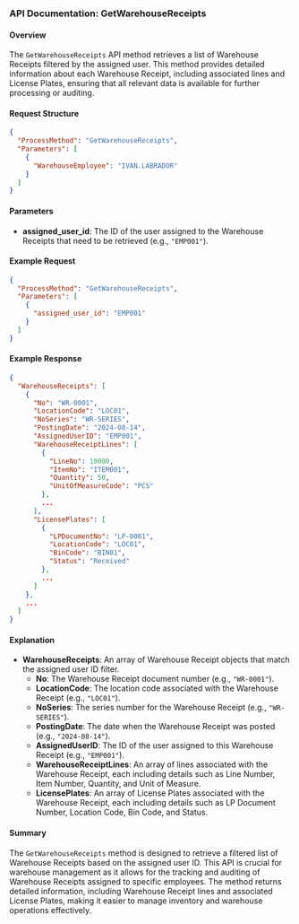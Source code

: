 ### API Documentation: GetWarehouseReceipts

#### Overview
The `GetWarehouseReceipts` API method retrieves a list of Warehouse Receipts filtered by the assigned user. This method provides detailed information about each Warehouse Receipt, including associated lines and License Plates, ensuring that all relevant data is available for further processing or auditing.

#### Request Structure
```json
{
  "ProcessMethod": "GetWarehouseReceipts",
  "Parameters": [
    {
      "WarehouseEmployee": "IVAN.LABRADOR"
    }
  ]
}
```

#### Parameters
- **assigned_user_id**: The ID of the user assigned to the Warehouse Receipts that need to be retrieved (e.g., `"EMP001"`).

#### Example Request
```json
{
  "ProcessMethod": "GetWarehouseReceipts",
  "Parameters": [
    {
      "assigned_user_id": "EMP001"
    }
  ]
}
```

#### Example Response
```json
{
  "WarehouseReceipts": [
    {
      "No": "WR-0001",
      "LocationCode": "LOC01",
      "NoSeries": "WR-SERIES",
      "PostingDate": "2024-08-14",
      "AssignedUserID": "EMP001",
      "WarehouseReceiptLines": [
        {
          "LineNo": 10000,
          "ItemNo": "ITEM001",
          "Quantity": 50,
          "UnitOfMeasureCode": "PCS"
        },
        ...
      ],
      "LicensePlates": [
        {
          "LPDocumentNo": "LP-0001",
          "LocationCode": "LOC01",
          "BinCode": "BIN01",
          "Status": "Received"
        },
        ...
      ]
    },
    ...
  ]
}
```

#### Explanation
- **WarehouseReceipts**: An array of Warehouse Receipt objects that match the assigned user ID filter.
  - **No**: The Warehouse Receipt document number (e.g., `"WR-0001"`).
  - **LocationCode**: The location code associated with the Warehouse Receipt (e.g., `"LOC01"`).
  - **NoSeries**: The series number for the Warehouse Receipt (e.g., `"WR-SERIES"`).
  - **PostingDate**: The date when the Warehouse Receipt was posted (e.g., `"2024-08-14"`).
  - **AssignedUserID**: The ID of the user assigned to this Warehouse Receipt (e.g., `"EMP001"`).
  - **WarehouseReceiptLines**: An array of lines associated with the Warehouse Receipt, each including details such as Line Number, Item Number, Quantity, and Unit of Measure.
  - **LicensePlates**: An array of License Plates associated with the Warehouse Receipt, each including details such as LP Document Number, Location Code, Bin Code, and Status.

#### Summary
The `GetWarehouseReceipts` method is designed to retrieve a filtered list of Warehouse Receipts based on the assigned user ID. This API is crucial for warehouse management as it allows for the tracking and auditing of Warehouse Receipts assigned to specific employees. The method returns detailed information, including Warehouse Receipt lines and associated License Plates, making it easier to manage inventory and warehouse operations effectively.